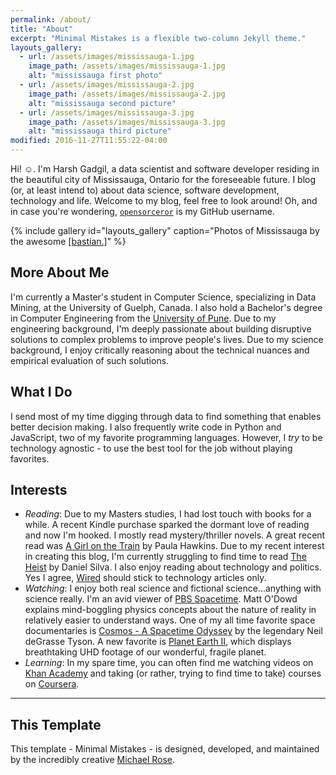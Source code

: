 ```yaml
---
permalink: /about/
title: "About"
excerpt: "Minimal Mistakes is a flexible two-column Jekyll theme."
layouts_gallery:
  - url: /assets/images/mississauga-1.jpg
    image_path: /assets/images/mississauga-1.jpg
    alt: "mississauga first photo"
  - url: /assets/images/mississauga-2.jpg
    image_path: /assets/images/mississauga-2.jpg
    alt: "mississauga second picture"
  - url: /assets/images/mississauga-3.jpg
    image_path: /assets/images/mississauga-3.jpg
    alt: "mississauga third picture"
modified: 2016-11-27T11:55:22-04:00
---
```


Hi! :relaxed:. I'm Harsh Gadgil, a data scientist and software developer residing in the beautiful city of Mississauga, Ontario for the foreseeable future. I blog (or, at least intend to) about data science, software development, technology and life. Welcome to my blog, feel free to look around! Oh, and in case you're wondering, [`opensorceror`](https://github.com/opensorceror) is my GitHub username.

{% include gallery id="layouts_gallery" caption="Photos of Mississauga by the awesome [[bastian.]](https://www.flickr.com/photos/homeofbastian/)" %}
<!-- 
[Install the Theme]({{ "/docs/quick-start-guide/" | absolute_url }}){: .btn .btn--success .btn--large} -->

## More About Me

I'm currently a Master's student in Computer Science, specializing in Data Mining, at the University of Guelph, Canada. I also hold a Bachelor's degree in Computer Engineering from the [University of Pune](http://www.unipune.ac.in/). Due to my engineering background, I'm deeply passionate about building disruptive solutions to complex problems to improve people's lives. Due to my science background, I enjoy critically reasoning about the technical nuances and empirical evaluation of such solutions. 

## What I Do

I send most of my time digging through data to find something that enables better decision making. I also frequently write code in Python and JavaScript, two of my favorite programming languages. However, I *try* to be technology agnostic - to use the best tool for the job without playing favorites. 

## Interests

- *Reading*: Due to my Masters studies, I had lost touch with books for a while. A recent Kindle purchase sparked the dormant love of reading and now I'm hooked. I mostly read mystery/thriller novels. A great recent read was [A Girl on the Train](https://www.goodreads.com/choiceawards/best-mystery-thriller-books-2015) by Paula Hawkins. Due to my recent interest in creating this blog, I'm currently struggling to find time to read [The Heist](https://www.goodreads.com/book/show/18730158-the-heist?from_search=true) by Daniel Silva. I also enjoy reading about technology and politics. Yes I agree, [Wired](https://www.wired.com/) should stick to technology articles only.
- *Watching*: I enjoy both real science and fictional science...anything with science really. I'm an avid viewer of [PBS Spacetime](https://www.youtube.com/channel/UC7_gcs09iThXybpVgjHZ_7g). Matt O'Dowd explains mind-boggling physics concepts about the nature of reality in relatively easier to understand ways. One of my all time favorite space documentaries is [Cosmos - A Spacetime Odyssey](http://www.imdb.com/title/tt2395695/) by the legendary Neil deGrasse Tyson. A new favorite is [Planet Earth II](http://www.imdb.com/title/tt5491994/), which displays breathtaking UHD footage of our wonderful, fragile planet. 
- *Learning*: In my spare time, you can often find me watching videos on [Khan Academy](https://www.khanacademy.org/) and taking (or rather, trying to find time to take) courses on [Coursera](https://www.coursera.org/).     

---

## This Template
This template - Minimal Mistakes - is designed, developed, and maintained by the incredibly creative [Michael Rose](https://mademistakes.com/).